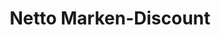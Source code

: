 ---
title: "Netto Marken-Discount"
url: /schoenebeck-elbe/netto-marken-discount-blauer-steinweg/
shop: Supermarkt
---